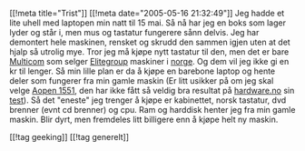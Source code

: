 [[!meta  title="Trist"]]
[[!meta  date="2005-05-16 21:32:49"]]
Jeg hadde et lite uhell med laptopen min natt til 15 mai. Så nå har jeg en boks som lager lyder og står i, men mus og tastatur fungerere sånn delvis. Jeg har demontert hele maskinen, rensket og skrudd den sammen igjen uten at det hjalp så utrolig mye. Tror jeg må kjøpe nytt tastatur til den, men det er bare <a href="http://www.multicom.no/">Multicom</a> som selger <a href="http://www.ecsusa.com/">Elitegroup</a> maskiner i <a href="http://www.norge.no/">norge</a>. Og dem vil jeg ikke gi en kr til lenger. Så min lille plan er da å kjøpe en barebone laptop og hente deler som fungerer fra min gamle maskin (Er litt usikker på om jeg skal velge <a href="http://solution.aopen.com.tw/products/nb/1551-AW1AG1.htm">Aopen 1551</a>, den har ikke fått så veldig bra resultat på <a href="http://www.hardware.no/">hardware.no</a> sin <a href="http://www.hardware.no/art.php?artikkelid=9604">test</a>). Så det "eneste" jeg trenger å kjøpe er kabinettet, norsk tastatur, dvd brenner (evnt cd brenner) og cpu. Ram og harddisk henter jeg fra min gamle maskin. Blir dyrt, men fremdeles litt billigere enn å kjøpe helt ny maskin.

[[!tag  geeking]]
[[!tag  generelt]]